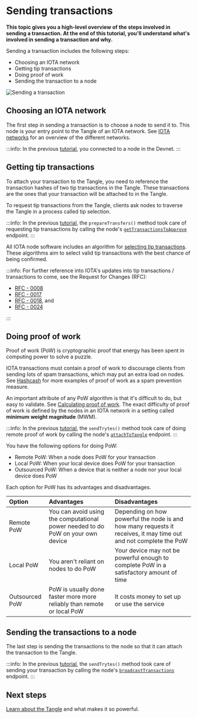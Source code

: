 # Sending transactions

**This topic gives you a high-level overview of the steps involved in sending a transaction. At the end of this tutorial, you'll understand what's involved in sending a transaction and why.**

Sending a transaction includes the following steps:

- Choosing an IOTA network
- Getting tip transactions
- Doing proof of work
- Sending the transaction to a node

![Sending a transaction](../images/sending-transaction.png)

## Choosing an IOTA network

The first step in sending a transaction is to choose a node to send it to. This node is your entry point to the Tangle of an IOTA network. See [IOTA networks](../networks/overview.md) for an overview of the different networks.

:::info:
In the previous [tutorial](../first-steps/hello-world.md), you connected to a node in the Devnet.
:::

## Getting tip transactions

To attach your transaction to the Tangle, you need to reference the transaction hashes of two tip transactions in the Tangle. These transactions are the ones that your transaction will be attached to in the Tangle.

To request tip transactions from the Tangle, clients ask nodes to traverse the Tangle in a process called tip selection.

:::info:
In the previous [tutorial](../first-steps/hello-world.md), the `prepareTransfers()` method took care of requesting tip transactions by calling the node's [`getTransactionsToApprove`](root://hornet/1.1/references/api-reference.md#getTransactionsToApprove) endpoint.
:::

All IOTA node software includes an algorithm for [selecting tip transactions](../the-tangle/how-transfer-tokens.md#choosing-where-to-attach-transactions). These algorithms aim to select valid tip transactions with the best chance of being confirmed.

:::info:
For further reference into IOTA's updates into tip transactions / transactions to come, see the Request for Changes (RFC):

- [RFC - 0008](https://github.com/iotaledger/protocol-rfcs/pull/26)
- [RFC - 0017](https://github.com/iotaledger/protocol-rfcs/pull/17)
- [RFC - 0018](https://github.com/iotaledger/protocol-rfcs/pull/18), and
- [RFC - 0024]([iotaledger/protocol-rfcs#0024](https://github.com/iotaledger/protocol-rfcs/pull/0024))

:::

## Doing proof of work

Proof of work (PoW) is cryptographic proof that energy has been spent in computing power to solve a puzzle.

IOTA transactions must contain a proof of work to discourage clients from sending lots of spam transactions, which may put an extra load on nodes. See [Hashcash](https://en.wikipedia.org/wiki/Hashcash) for more examples of proof of work as a spam prevention measure.

An important attribute of any PoW algorithm is that it's difficult to do, but easy to validate. See [Calculating proof of work](../cryptography/proof-of-work.md). The exact difficulty of proof of work is defined by the nodes in an IOTA network in a setting called **minimum weight magnitude** (MWM).

:::info:
In the previous [tutorial](../first-steps/hello-world.md), the `sendTrytes()` method took care of doing remote proof of work by calling the node's [`attachToTangle`](root://hornet/1.1/references/api-reference.md#attachToTangle) endpoint.
:::

You have the following options for doing PoW:

- Remote PoW: When a node does PoW for your transaction
- Local PoW: When your local device does PoW for your transaction
- Outsourced PoW: When a device that is neither a node nor your local device does PoW

Each option for PoW has its advantages and disadvantages.

|**Option**|**Advantages**|**Disadvantages**|
|:-------|:---------|:------------|
|Remote PoW| You can avoid using the computational power needed to do PoW on your own device|Depending on how powerful the node is and how many requests it receives, it may time out and not complete the PoW |
|Local PoW|You aren't reliant on nodes to do PoW|Your device may not be powerful enough to complete PoW in a satisfactory amount of time|
|Outsourced PoW|PoW is usually done faster more more reliably than remote or local PoW|It costs money to set up or use the service|

## Sending the transactions to a node

The last step is sending the transactions to the node so that it can attach the transaction to the Tangle.

:::info:
In the previous [tutorial](../first-steps/hello-world.md), the `sendTrytes()` method took care of sending your transaction by calling the node's [`broadcastTransactions`](root://hornet/1.1/references/api-reference.md#broadcastTransactions) endpoint.
:::

## Next steps

[Learn about the Tangle](../the-tangle/overview.md) and what makes it so powerful.
